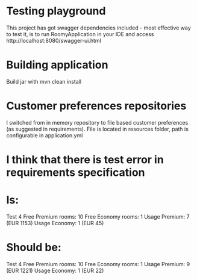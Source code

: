 # Testing playground
This project has got swagger dependencies included - most effective way to test it, is to run 
RoomyApplication in your IDE and access http://localhost:8080/swagger-ui.html

# Building application
Build jar with mvn clean install

# Customer preferences repositories
I switched from in memory repository to file based customer preferences (as suggested in requirements).
File is located in resources folder, path is configurable in application.yml

# I think that there is test error in requirements specification
# Is:

Test 4
Free Premium rooms: 10
Free Economy rooms: 1
Usage Premium: 7 (EUR 1153)
Usage Economy: 1 (EUR 45)

# Should be:

Test 4
Free Premium rooms: 10
Free Economy rooms: 1
Usage Premium: 9 (EUR 1221)
Usage Economy: 1 (EUR 22)